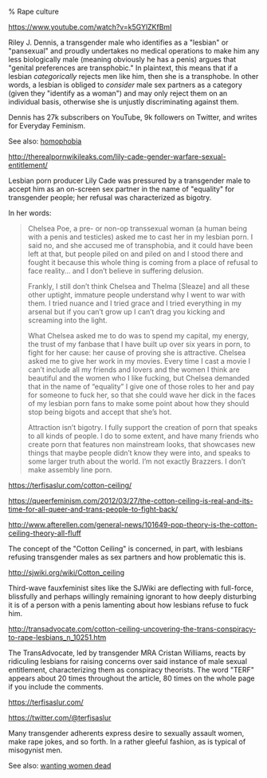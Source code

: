 % Rape culture

https://www.youtube.com/watch?v=k5GYlZKfBmI

Riley J. Dennis, a transgender male who identifies as a "lesbian" or
"pansexual" and proudly undertakes no medical operations to make him
any less biologically male (meaning obviously he has a penis) argues
that "genital preferences are transphobic."  In plaintext, this means
that if a lesbian *categorically* rejects men like him, then she is a
transphobe.  In other words, a lesbian is obliged to *consider* male
sex partners as a category (given they "identify as a woman") and may
only reject them on an individual basis, otherwise she is unjustly
discriminating against them.

Dennis has 27k subscribers on YouTube, 9k followers on Twitter, and
writes for Everyday Feminism.

See also: [homophobia](./homophobia.html)

http://therealpornwikileaks.com/lily-cade-gender-warfare-sexual-entitlement/

Lesbian porn producer Lily Cade was pressured by a transgender male to
accept him as an on-screen sex partner in the name of "equality" for
transgender people; her refusal was characterized as bigotry.

In her words:

> Chelsea Poe, a pre- or non-op transsexual woman (a human being with
> a penis and testicles) asked me to cast her in my lesbian porn. I
> said no, and she accused me of transphobia, and it could have been
> left at that, but people piled on and piled on and I stood there and
> fought it because this whole thing is coming from a place of refusal
> to face reality… and I don’t believe in suffering delusion.
>
> Frankly, I still don’t think Chelsea and Thelma [Sleaze] and all
> these other uptight, immature people understand why I went to war
> with them. I tried nuance and I tried grace and I tried everything
> in my arsenal but if you can’t grow up I can’t drag you kicking and
> screaming into the light.
>
> What Chelsea asked me to do was to spend my capital, my energy, the
> trust of my fanbase that I have built up over six years in porn, to
> fight for her cause: her cause of proving she is attractive. Chelsea
> asked me to give her work in my movies. Every time I cast a movie I
> can’t include all my friends and lovers and the women I think are
> beautiful and the women who I like fucking, but Chelsea demanded
> that in the name of “equality” I give one of those roles to her and
> pay for someone to fuck her, so that she could wave her dick in the
> faces of my lesbian porn fans to make some point about how they
> should stop being bigots and accept that she’s hot.
>
> Attraction isn’t bigotry. I fully support the creation of porn that
> speaks to all kinds of people. I do to some extent, and have many
> friends who create porn that features non mainstream looks, that
> showcases new things that maybe people didn’t know they were into,
> and speaks to some larger truth about the world. I’m not exactly
> Brazzers. I don’t make assembly line porn.

https://terfisaslur.com/cotton-ceiling/

https://queerfeminism.com/2012/03/27/the-cotton-ceiling-is-real-and-its-time-for-all-queer-and-trans-people-to-fight-back/

http://www.afterellen.com/general-news/101649-pop-theory-is-the-cotton-ceiling-theory-all-fluff

The concept of the "Cotton Ceiling" is concerned, in part, with
lesbians refusing transgender males as sex partners and how
problematic this is.

http://sjwiki.org/wiki/Cotton_ceiling

Third-wave fauxfeminist sites like the SJWiki are deflecting with
full-force, blissfully and perhaps willingly remaining ignorant to how
deeply disturbing it is of a person with a penis lamenting about how
lesbians refuse to fuck him.

http://transadvocate.com/cotton-ceiling-uncovering-the-trans-conspiracy-to-rape-lesbians_n_10251.htm

The TransAdvocate, led by transgender MRA Cristan Williams, reacts by
ridiculing lesbians for raising concerns over said instance of male
sexual entitlement, characterizing them as conspiracy theorists.  The
word "TERF" appears about 20 times throughout the article, 80 times on
the whole page if you include the comments.

https://terfisaslur.com/

https://twitter.com/@terfisaslur

Many transgender adherents express desire to sexually assault women,
make rape jokes, and so forth.  In a rather gleeful fashion, as is
typical of misogynist men.

See also: [wanting women dead](wanting-women-dead.html)
